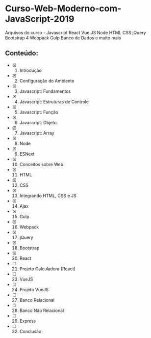 # Curso-Web-Moderno-com-JavaScript-2019
Arquivos do curso - Javascript React Vue JS Node HTML CSS jQuery Bootstrap 4 Webpack Gulp Banco de Dados e muito mais

## Conteúdo:
- [x] 1. Introdução
- [x] 2. Configuração do Ambiente
- [x] 3. Javascript: Fundamentos
- [x] 4. Javascript: Estruturas de Controle
- [x] 5. Javascript: Função
- [x] 6. Javascript: Objeto
- [x] 7. Javascript: Array
- [x] 8. Node
- [x] 9. ESNext
- [x] 10. Conceitos sobre Web
- [x] 11. HTML
- [x] 12. CSS
- [x] 13. Integrando HTML, CSS e JS
- [x] 14. Ajax
- [x] 15. Gulp
- [x] 16. Webpack
- [x] 17. jQuery
- [x] 18. Bootstrap
- [x] 20. React
- [ ] 21. Projeto Calculadora (React)
- [ ] 23. VueJS
- [ ] 24. Projeto VueJS
- [ ] 27. Banco Relacional
- [ ] 28. Banco Não Relacional
- [ ] 29. Express
- [ ] 32. Conclusão
